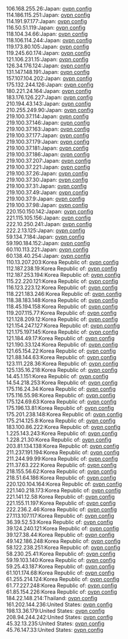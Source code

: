106.168.255.26:Japan: [ovpn config](vpn/106_168_255_26.ovpn)  
114.186.115.251:Japan: [ovpn config](vpn/114_186_115_251.ovpn)  
114.191.97.177:Japan: [ovpn config](vpn/114_191_97_177.ovpn)  
116.50.51.119:Japan: [ovpn config](vpn/116_50_51_119.ovpn)  
118.104.34.66:Japan: [ovpn config](vpn/118_104_34_66.ovpn)  
118.106.114.244:Japan: [ovpn config](vpn/118_106_114_244.ovpn)  
119.173.80.105:Japan: [ovpn config](vpn/119_173_80_105.ovpn)  
119.245.60.174:Japan: [ovpn config](vpn/119_245_60_174.ovpn)  
121.106.231.15:Japan: [ovpn config](vpn/121_106_231_15.ovpn)  
126.34.176.124:Japan: [ovpn config](vpn/126_34_176_124.ovpn)  
131.147.148.191:Japan: [ovpn config](vpn/131_147_148_191.ovpn)  
157.107.104.202:Japan: [ovpn config](vpn/157_107_104_202.ovpn)  
175.132.244.126:Japan: [ovpn config](vpn/175_132_244_126.ovpn)  
180.221.24.164:Japan: [ovpn config](vpn/180_221_24_164.ovpn)  
183.176.126.227:Japan: [ovpn config](vpn/183_176_126_227.ovpn)  
210.194.43.143:Japan: [ovpn config](vpn/210_194_43_143.ovpn)  
210.255.249.90:Japan: [ovpn config](vpn/210_255_249_90.ovpn)  
219.100.37.114:Japan: [ovpn config](vpn/219_100_37_114.ovpn)  
219.100.37.146:Japan: [ovpn config](vpn/219_100_37_146.ovpn)  
219.100.37.163:Japan: [ovpn config](vpn/219_100_37_163.ovpn)  
219.100.37.177:Japan: [ovpn config](vpn/219_100_37_177.ovpn)  
219.100.37.179:Japan: [ovpn config](vpn/219_100_37_179.ovpn)  
219.100.37.181:Japan: [ovpn config](vpn/219_100_37_181.ovpn)  
219.100.37.186:Japan: [ovpn config](vpn/219_100_37_186.ovpn)  
219.100.37.207:Japan: [ovpn config](vpn/219_100_37_207.ovpn)  
219.100.37.221:Japan: [ovpn config](vpn/219_100_37_221.ovpn)  
219.100.37.26:Japan: [ovpn config](vpn/219_100_37_26.ovpn)  
219.100.37.30:Japan: [ovpn config](vpn/219_100_37_30.ovpn)  
219.100.37.31:Japan: [ovpn config](vpn/219_100_37_31.ovpn)  
219.100.37.49:Japan: [ovpn config](vpn/219_100_37_49.ovpn)  
219.100.37.9:Japan: [ovpn config](vpn/219_100_37_9.ovpn)  
219.100.37.98:Japan: [ovpn config](vpn/219_100_37_98.ovpn)  
220.150.150.142:Japan: [ovpn config](vpn/220_150_150_142.ovpn)  
221.115.105.156:Japan: [ovpn config](vpn/221_115_105_156.ovpn)  
222.10.250.241:Japan: [ovpn config](vpn/222_10_250_241.ovpn)  
222.2.13.125:Japan: [ovpn config](vpn/222_2_13_125.ovpn)  
59.134.7.184:Japan: [ovpn config](vpn/59_134_7_184.ovpn)  
59.190.184.152:Japan: [ovpn config](vpn/59_190_184_152.ovpn)  
60.110.113.221:Japan: [ovpn config](vpn/60_110_113_221.ovpn)  
60.138.40.254:Japan: [ovpn config](vpn/60_138_40_254.ovpn)  
110.13.207.203:Korea Republic of: [ovpn config](vpn/110_13_207_203.ovpn)  
112.187.238.19:Korea Republic of: [ovpn config](vpn/112_187_238_19.ovpn)  
112.187.253.194:Korea Republic of: [ovpn config](vpn/112_187_253_194.ovpn)  
115.22.220.121:Korea Republic of: [ovpn config](vpn/115_22_220_121.ovpn)  
116.123.223.12:Korea Republic of: [ovpn config](vpn/116_123_223_12.ovpn)  
118.221.183.246:Korea Republic of: [ovpn config](vpn/118_221_183_246.ovpn)  
118.38.183.148:Korea Republic of: [ovpn config](vpn/118_38_183_148.ovpn)  
118.45.194.158:Korea Republic of: [ovpn config](vpn/118_45_194_158.ovpn)  
119.207.115.77:Korea Republic of: [ovpn config](vpn/119_207_115_77.ovpn)  
121.128.209.12:Korea Republic of: [ovpn config](vpn/121_128_209_12.ovpn)  
121.154.247.127:Korea Republic of: [ovpn config](vpn/121_154_247_127.ovpn)  
121.175.197.145:Korea Republic of: [ovpn config](vpn/121_175_197_145.ovpn)  
121.184.49.17:Korea Republic of: [ovpn config](vpn/121_184_49_17.ovpn)  
121.190.33.124:Korea Republic of: [ovpn config](vpn/121_190_33_124.ovpn)  
121.65.154.22:Korea Republic of: [ovpn config](vpn/121_65_154_22.ovpn)  
121.88.144.63:Korea Republic of: [ovpn config](vpn/121_88_144_63.ovpn)  
123.111.228.36:Korea Republic of: [ovpn config](vpn/123_111_228_36.ovpn)  
125.135.16.218:Korea Republic of: [ovpn config](vpn/125_135_16_218.ovpn)  
14.45.1.151:Korea Republic of: [ovpn config](vpn/14_45_1_151.ovpn)  
14.54.218.253:Korea Republic of: [ovpn config](vpn/14_54_218_253.ovpn)  
175.116.24.34:Korea Republic of: [ovpn config](vpn/175_116_24_34.ovpn)  
175.116.55.98:Korea Republic of: [ovpn config](vpn/175_116_55_98.ovpn)  
175.124.69.63:Korea Republic of: [ovpn config](vpn/175_124_69_63.ovpn)  
175.196.13.81:Korea Republic of: [ovpn config](vpn/175_196_13_81.ovpn)  
175.201.238.148:Korea Republic of: [ovpn config](vpn/175_201_238_148.ovpn)  
175.214.125.8:Korea Republic of: [ovpn config](vpn/175_214_125_8.ovpn)  
183.100.86.222:Korea Republic of: [ovpn config](vpn/183_100_86_222.ovpn)  
1.225.143.243:Korea Republic of: [ovpn config](vpn/1_225_143_243.ovpn)  
1.228.21.30:Korea Republic of: [ovpn config](vpn/1_228_21_30.ovpn)  
203.81.134.138:Korea Republic of: [ovpn config](vpn/203_81_134_138.ovpn)  
211.237.191.194:Korea Republic of: [ovpn config](vpn/211_237_191_194.ovpn)  
211.244.99.99:Korea Republic of: [ovpn config](vpn/211_244_99_99.ovpn)  
211.37.63.222:Korea Republic of: [ovpn config](vpn/211_37_63_222.ovpn)  
218.155.56.62:Korea Republic of: [ovpn config](vpn/218_155_56_62.ovpn)  
218.51.64.186:Korea Republic of: [ovpn config](vpn/218_51_64_186.ovpn)  
220.120.104.164:Korea Republic of: [ovpn config](vpn/220_120_104_164.ovpn)  
221.140.218.173:Korea Republic of: [ovpn config](vpn/221_140_218_173.ovpn)  
221.141.12.58:Korea Republic of: [ovpn config](vpn/221_141_12_58.ovpn)  
221.155.11.197:Korea Republic of: [ovpn config](vpn/221_155_11_197.ovpn)  
222.236.2.46:Korea Republic of: [ovpn config](vpn/222_236_2_46.ovpn)  
27.113.107.117:Korea Republic of: [ovpn config](vpn/27_113_107_117.ovpn)  
36.39.52.53:Korea Republic of: [ovpn config](vpn/36_39_52_53.ovpn)  
39.124.240.121:Korea Republic of: [ovpn config](vpn/39_124_240_121.ovpn)  
39.127.38.44:Korea Republic of: [ovpn config](vpn/39_127_38_44.ovpn)  
49.142.186.248:Korea Republic of: [ovpn config](vpn/49_142_186_248.ovpn)  
58.122.238.251:Korea Republic of: [ovpn config](vpn/58_122_238_251.ovpn)  
58.230.25.41:Korea Republic of: [ovpn config](vpn/58_230_25_41.ovpn)  
59.19.103.140:Korea Republic of: [ovpn config](vpn/59_19_103_140.ovpn)  
59.25.43.187:Korea Republic of: [ovpn config](vpn/59_25_43_187.ovpn)  
61.101.174.68:Korea Republic of: [ovpn config](vpn/61_101_174_68.ovpn)  
61.255.214.124:Korea Republic of: [ovpn config](vpn/61_255_214_124.ovpn)  
61.77.227.248:Korea Republic of: [ovpn config](vpn/61_77_227_248.ovpn)  
61.85.154.226:Korea Republic of: [ovpn config](vpn/61_85_154_226.ovpn)  
184.22.148.214:Thailand: [ovpn config](vpn/184_22_148_214.ovpn)  
161.202.144.236:United States: [ovpn config](vpn/161_202_144_236.ovpn)  
198.13.36.179:United States: [ovpn config](vpn/198_13_36_179.ovpn)  
208.94.244.242:United States: [ovpn config](vpn/208_94_244_242.ovpn)  
45.32.13.235:United States: [ovpn config](vpn/45_32_13_235.ovpn)  
45.76.147.33:United States: [ovpn config](vpn/45_76_147_33.ovpn)  
